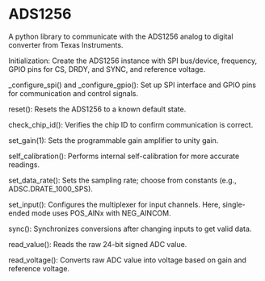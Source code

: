 # ADS1256

A python library to communicate with the ADS1256 analog to digital converter from Texas Instruments.

Initialization: Create the ADS1256 instance with SPI bus/device, frequency, GPIO pins for CS, DRDY, and SYNC, and reference voltage.

_configure_spi() and _configure_gpio(): Set up SPI interface and GPIO pins for communication and control signals.

reset(): Resets the ADS1256 to a known default state.

check_chip_id(): Verifies the chip ID to confirm communication is correct.

set_gain(1): Sets the programmable gain amplifier to unity gain.

self_calibration(): Performs internal self-calibration for more accurate readings.

set_data_rate(): Sets the sampling rate; choose from constants (e.g., ADSC.DRATE_1000_SPS).

set_input(): Configures the multiplexer for input channels. Here, single-ended mode uses POS_AINx with NEG_AINCOM.

sync(): Synchronizes conversions after changing inputs to get valid data.

read_value(): Reads the raw 24-bit signed ADC value.

read_voltage(): Converts raw ADC value into voltage based on gain and reference voltage.
